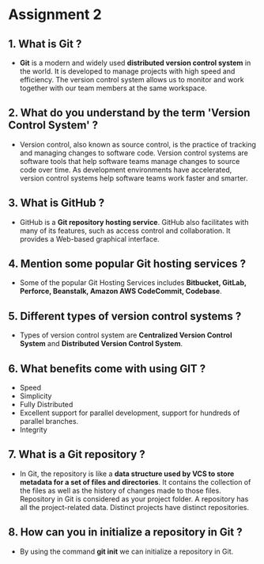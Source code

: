 # Assignment 2

## 1. What is Git ?

- **Git** is a modern and widely used **distributed version control system** in the world. It is developed to manage projects with high speed and efficiency. The version control system allows us to monitor and work together with our team members at the same workspace.

## 2. What do you understand by the term 'Version Control System' ?

- Version control, also known as source control, is the practice of tracking and managing changes to software code. Version control systems are software tools that help software teams manage changes to source code over time. As development environments have accelerated, version control systems help software teams work faster and smarter. 

## 3. What is GitHub ?

- GitHub is a **Git repository hosting service**. GitHub also facilitates with many of its features, such as access control and collaboration. It provides a Web-based graphical interface.

## 4. Mention some popular Git hosting services ?

- Some of the popular Git Hosting Services includes **Bitbucket, GitLab, Perforce, Beanstalk, Amazon AWS CodeCommit, Codebase**.

## 5. Different types of version control systems ?

- Types of version control system are **Centralized Version Control System** and **Distributed Version Control System**.

## 6. What benefits come with using GIT ?

- Speed 
- Simplicity
- Fully Distributed
- Excellent support for parallel development, support for hundreds of parallel branches.
- Integrity

## 7. What is a Git repository ?

- In Git, the repository is like a **data structure used by VCS to store metadata for a set of files and directories**. It contains the collection of the files as well as the history of changes made to those files. Repository in Git is considered as your project folder. A repository has all the project-related data. Distinct projects have distinct repositories.


## 8. How can you in initialize a repository in Git ?

- By using the command **git init** we can initialize a repository in Git.
